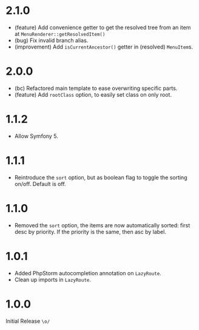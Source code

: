 2.1.0
=====

*   (feature) Add convenience getter to get the resolved tree from an item at `MenuRenderer::getResolvedItem()`
*   (bug) Fix invalid branch alias.
*   (improvement) Add `isCurrentAncestor()` getter in (resolved) `MenuItem`s.


2.0.0
=====

*   (bc) Refactored main template to ease overwriting specific parts.
*   (feature) Add `rootClass` option, to easily set class on only root.


1.1.2
=====

*   Allow Symfony 5.


1.1.1
=====

*   Reintroduce the `sort` option, but as boolean flag to toggle the sorting on/off. Default is off.


1.1.0
=====

*   Removed the `sort` option, the items are now automatically sorted: first desc by priority. 
    If the priority is the same, then asc by label.


1.0.1
=====

*   Added PhpStorm autocompletion annotation on `LazyRoute`.
*   Clean up imports in `LazyRoute`.


1.0.0
=====

Initial Release `\o/`
